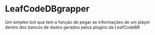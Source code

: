 # LeafCodeDBgrapper
Um simples bot que tem a função de pegar as informações de um player dentro dos bancos de dados gerados pelos plugins da LeafCodeBR
